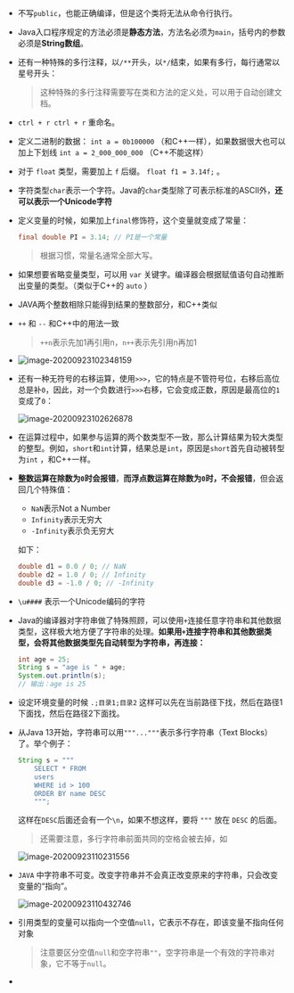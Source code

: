 + 不写`public`，也能正确编译，但是这个类将无法从命令行执行。

+ Java入口程序规定的方法必须是**静态方法**，方法名必须为`main`，括号内的参数必须是**String数组**。

+ 还有一种特殊的多行注释，以`/**`开头，以`*/`结束，如果有多行，每行通常以星号开头：

  > 这种特殊的多行注释需要写在类和方法的定义处，可以用于自动创建文档。

+ `ctrl + r ctrl + r` 重命名。

+ 定义二进制的数据： `int a = 0b100000` （和C++一样），如果数据很大也可以加上下划线 `int a = 2_000_000_000` （C++不能这样）

+ 对于 `float` 类型，需要加上 `f` 后缀。 `float f1 = 3.14f;` 。

+ 字符类型`char`表示一个字符。Java的`char`类型除了可表示标准的ASCII外，**还可以表示一个Unicode字符**

+ 定义变量的时候，如果加上`final`修饰符，这个变量就变成了常量：

  ```java
  final double PI = 3.14; // PI是一个常量
  ```

  > 根据习惯，常量名通常全部大写。

+ 如果想要省略变量类型，可以用 `var`  关键字。编译器会根据赋值语句自动推断出变量的类型。（类似于C++的 `auto` ）

+ JAVA两个整数相除只能得到结果的整数部分，和C++类似

+ `++`  和 `--` 和C++中的用法一致

  > `++n`表示先加1再引用n，`n++`表示先引用n再加1

+ ![image-20200923102348159](https://cdn.jsdelivr.net/gh/smallzhong/picgo-pic-bed@master/image-20200923102348159.png)

+ 还有一种无符号的右移运算，使用`>>>`，它的特点是不管符号位，右移后高位总是补`0`，因此，对一个负数进行`>>>`右移，它会变成正数，原因是最高位的`1`变成了`0`：

  ![image-20200923102626878](https://cdn.jsdelivr.net/gh/smallzhong/picgo-pic-bed@master/image-20200923102626878.png)

+ 在运算过程中，如果参与运算的两个数类型不一致，那么计算结果为较大类型的整型。例如，`short`和`int`计算，结果总是`int`，原因是`short`首先自动被转型为`int` ，和C++一样。

+ **整数运算在除数为`0`时会报错**，**而浮点数运算在除数为`0`时，不会报错**，但会返回几个特殊值：

  - `NaN`表示Not a Number
  - `Infinity`表示无穷大
  - `-Infinity`表示负无穷大

  如下：

  ```java
  double d1 = 0.0 / 0; // NaN
  double d2 = 1.0 / 0; // Infinity
  double d3 = -1.0 / 0; // -Infinity
  ```

+ `\u####` 表示一个Unicode编码的字符

+ Java的编译器对字符串做了特殊照顾，可以使用`+`连接任意字符串和其他数据类型，这样极大地方便了字符串的处理。**如果用`+`连接字符串和其他数据类型，会将其他数据类型先自动转型为字符串，再连接：**

  ```java
  int age = 25;
  String s = "age is " + age;
  System.out.println(s);
  // 输出：age is 25
  ```

+ 设定环境变量的时候 `.;目录1;目录2` 这样可以先在当前路径下找，然后在路径1下面找，然后在路径2下面找。

+ 从Java 13开始，字符串可以用`"""..."""`表示多行字符串（Text Blocks）了。举个例子：

  ```java
  String s = """
      SELECT * FROM
      users
      WHERE id > 100
      ORDER BY name DESC
      """;
  ```

  这样在`DESC`后面还会有一个`\n`，如果不想这样，要将 `"""` 放在 `DESC` 的后面。

  > 还需要注意，多行字符串前面共同的空格会被去掉，如

  ![image-20200923110231556](https://cdn.jsdelivr.net/gh/smallzhong/picgo-pic-bed@master/image-20200923110231556.png)

+ `JAVA` 中字符串不可变。改变字符串并不会真正改变原来的字符串，只会改变变量的“指向”。

  ![image-20200923110432746](https://cdn.jsdelivr.net/gh/smallzhong/picgo-pic-bed@master/image-20200923110432746.png)

+ 引用类型的变量可以指向一个空值`null`，它表示不存在，即该变量不指向任何对象

  >注意要区分空值`null`和空字符串`""`，空字符串是一个有效的字符串对象，它不等于`null`。

+ 